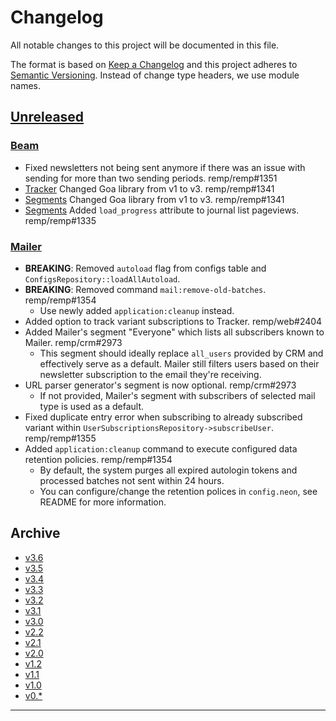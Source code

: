 # Changelog

All notable changes to this project will be documented in this file.

The format is based on [Keep a Changelog](http://keepachangelog.com/) and this project adheres to [Semantic Versioning](http://semver.org/). Instead of change type headers, we use module names.

## [Unreleased]

### [Beam]

- Fixed newsletters not being sent anymore if there was an issue with sending for more than two sending periods. remp/remp#1351
- [Tracker] Changed Goa library from v1 to v3. remp/remp#1341
- [Segments] Changed Goa library from v1 to v3. remp/remp#1341
- [Segments] Added `load_progress` attribute to journal list pageviews. remp/remp#1335

### [Mailer]

- **BREAKING**: Removed `autoload` flag from configs table and `ConfigsRepository::loadAllAutoload`.
- **BREAKING**: Removed command `mail:remove-old-batches`. remp/remp#1354
  - Use newly added `application:cleanup` instead.
- Added option to track variant subscriptions to Tracker. remp/web#2404
- Added Mailer's segment "Everyone" which lists all subscribers known to Mailer. remp/crm#2973
  - This segment should ideally replace `all_users` provided by CRM and effectively serve as a default. Mailer still filters users based on their newsletter subscription to the email they're receiving.
- URL parser generator's segment is now optional. remp/crm#2973
  - If not provided, Mailer's segment with subscribers of selected mail type is used as a default.
- Fixed duplicate entry error when subscribing to already subscribed variant within `UserSubscriptionsRepository->subscribeUser`. remp/remp#1355
- Added `application:cleanup` command to execute configured data retention policies. remp/remp#1354
  - By default, the system purges all expired autologin tokens and processed batches not sent within 24 hours.
  - You can configure/change the retention polices in `config.neon`, see README for more information.

## Archive

- [v3.6](./changelogs/CHANGELOG-v3.6.md)
- [v3.5](./changelogs/CHANGELOG-v3.5.md)
- [v3.4](./changelogs/CHANGELOG-v3.4.md)
- [v3.3](./changelogs/CHANGELOG-v3.3.md)
- [v3.2](./changelogs/CHANGELOG-v3.2.md)
- [v3.1](./changelogs/CHANGELOG-v3.1.md)
- [v3.0](./changelogs/CHANGELOG-v3.0.md)
- [v2.2](./changelogs/CHANGELOG-v2.2.md)
- [v2.1](./changelogs/CHANGELOG-v2.1.md)
- [v2.0](./changelogs/CHANGELOG-v2.0.md)
- [v1.2](./changelogs/CHANGELOG-v1.2.md)
- [v1.1](./changelogs/CHANGELOG-v1.1.md)
- [v1.0](./changelogs/CHANGELOG-v1.0.md)
- [v0.*](./changelogs/CHANGELOG-v0.md)

---

[Beam]: https://github.com/remp2020/remp/tree/master/Beam
[Campaign]: https://github.com/remp2020/remp/tree/master/Campaign
[Mailer]: https://github.com/remp2020/remp/tree/master/Mailer
[Sso]: https://github.com/remp2020/remp/tree/master/Sso
[Segments]: https://github.com/remp2020/remp/tree/master/Beam/go/cmd/segments
[Tracker]: https://github.com/remp2020/remp/tree/master/Beam/go/cmd/tracker

[Unreleased]: https://github.com/remp2020/remp/compare/3.2.0...master
